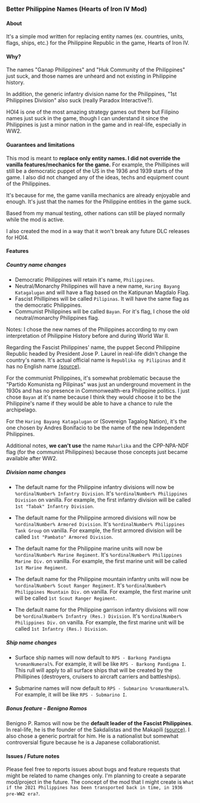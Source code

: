 ### Better Philippine Names (Hearts of Iron IV Mod)

#### About

It's a simple mod written for replacing entity names (ex. countries, units, flags, ships, etc.) for the Philippine Republic in the game, Hearts of Iron IV.

#### Why?

The names "Ganap Philippines" and "Huk Community of the Philippines" just suck, and those names are unheard and not existing in Philippine history.

In addition, the generic infantry division name for the Philippines, "1st Philippines Division" also suck (really Paradox Interactive?).

HOI4 is one of the most amazing strategy games out there but Filipino names just suck in the game, though I can understand it since the Philippines is just a minor nation in the game and in real-life, especially in WW2.

#### Guarantees and limitations

This mod is meant to **replace only entity names. I did not override the vanilla features/mechanics for the game.** For example, the Phillipines will still be a democratic puppet of the US in the 1936 and 1939 starts of the game. I also did not changed any of the ideas, techs and equipment count of the Philippines.

It's because for me, the game vanilla mechanics are already enjoyable and enough. It's just that the names for the Philippine entities in the game suck.

Based from my manual testing, other nations can still be played normally while the mod is active.

I also created the mod in a way that it won't break any future DLC releases for HOI4.

#### Features

##### Country name changes
- Democratic Philippines will retain it's name, `Philippines`.
- Neutral/Monarchy Philippines will have a new name, `Haring Bayang Katagalugan` and will have a flag based on the Katipunan Magdalo Flag.
- Fascist Phillipines will be called `Pilipinas`. It will have the same flag as the democratic Philippines.
- Communist Philippines will be called `Bayan`. For it's flag, I chose the old neutral/monarchy Philippines flag.

Notes:
I chose the new names of the Philippines according to my own interpretation of Philippine History before and during World War II.

Regarding the Fascist Philippines' name, the puppet Second Philippine Republic headed by President Jose P. Laurel in real-life didn't change the country's name. It's actual official name is `Republika ng Pilipinas` and it has no English name [(source)](https://en.wikipedia.org/wiki/Second_Philippine_Republic).

For the communist Philippines, it's somewhat problematic because the "Partido Komunista ng Pilipinas" was just an underground movement in the 1930s and has no presence in Commonwealth-era Philippine politics. I just chose `Bayan` at it's name because I think they would choose it to be the Philippine's name if they would be able to have a chance to rule the archipelago.

For the `Haring Bayang Katagalugan` or (Sovereign Tagalog Nation), it's the one chosen by Andres Bonifacio to be the name of the new Independent Philippines.

Additional notes, **we can't use** the name `Maharlika` and the CPP-NPA-NDF flag (for the communist Philippines) because those concepts just became available after WW2.

##### Division name changes

- The default name for the Philippine infantry divisions will now be `%ordinalNumber% Infantry Division`. It's `%ordinalNumber% Philippines Division` on vanilla. For example, the first infantry division will be called `1st "Tabak" Infantry Division`.

- The default name for the Philippine armored divisions will now be `%ordinalNumber% Armored Division`. It's `%ordinalNumber% Philippines Tank Group` on vanilla. For example, the first armored division will be called `1st "Pambato" Armored Division`.

- The default name for the Philippine marine units will now be `%ordinalNumber% Marine Regiment`. It's `%ordinalNumber% Philippines Marine Div.` on vanilla. For example, the first marine unit will be called `1st Marine Regiment`.

- The default name for the Philippine mountain infantry units will now be `%ordinalNumber% Scout Ranger Regiment`. It's `%ordinalNumber% Philippines Mountain Div.` on vanilla. For example, the first marine unit will be called `1st Scout Ranger Regiment`.

- The default name for the Philippine garrison infantry divisions will now be `%ordinalNumber% Infantry (Res.) Division`. It's `%ordinalNumber% Philippines Div.` on vanilla. For example, the first marine unit will be called `1st Infantry (Res.) Division`.

##### Ship name changes

- Surface ship names will now default to `RPS - Barkong Pandigma %romanNumeral%`. For example, it will be like `RPS - Barkong Pandigma I`. This rull will apply to all surface ships that will be created by the Phillipines (destroyers, cruisers to aircraft carriers and battleships).

- Submarine names will now default to `RPS - Submarino %romanNumeral%`. For example, it will be like `RPS - Submarino I`.

##### Bonus feature - Benigno Ramos

Benigno P. Ramos will now be the **default leader of the Fascist Philippines**. In real-life, he is the founder of the Sakdalistas and the Makapili [(source)](https://en.wikipedia.org/wiki/Benigno_Ramos). I also chose a generic portrait for him. He is a nationalist but somewhat controversial figure because he is a Japanese collaborationist.

#### Issues / Future notes

Please feel free to reports issues about bugs and feature requests that might be related to name changes only. I'm planning to create a separate mod/project in the future. The concept of the mod that I might create is `What if the 2021 Philippines has been transported back in time, in 1936 pre-WW2 era?`.
